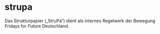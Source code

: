 # strupa
Das Strukturpapier („StruPa“) dient als internes Regelwerk der Bewegung Fridays for Future Deutschland.
